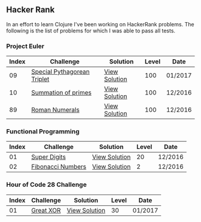 ## Hacker Rank

In an effort to learn Clojure I've been working on HackerRank problems. The following is the list of problems for which I was able to pass all tests.

### Project Euler

Index     | Challenge                        | Solution            |Level | Date
----------| ---------------------------------| --------------------|------| -------
09        | [Special Pythagorean Triplet][9] | [View Solution][10] | 100  | 01/2017
10        | [Summation of primes][1]         | [View Solution][2]  | 100  | 12/2016
89        | [Roman Numerals][3]              | [View Solution][4]  | 100  | 12/2016


### Functional Programming

Index     | Challenge                    | Solution            |Level | Date
----------| -----------------------------| --------------------|------| --------
01        | [Super Digits][5]            | [View Solution][6]  | 20   | 12/2016
02        | [Fibonacci Numbers][7]       | [View Solution][8]  |  2   | 12/2016

### Hour of Code 28 Challenge

Index     | Challenge                    | Solution            |Level | Date
----------| -----------------------------| --------------------|------| --------
01        | [Great XOR][11]              | [View Solution][12] | 30   | 01/2017

[1]:https://www.hackerrank.com/contests/projecteuler/challenges/euler010
[2]:https://github.com/edalorzo/hacker-rank-clojure/blob/master/src/project_euler/euler10.clj
[3]:https://www.hackerrank.com/contests/projecteuler/challenges/euler089
[4]:https://github.com/edalorzo/hacker-rank-clojure/blob/master/src/project_euler/euler89.clj
[5]:https://www.hackerrank.com/challenges/super-digit
[6]:https://github.com/edalorzo/hacker-rank-clojure/blob/master/src/func_proc/super_digits.clj
[7]:https://www.hackerrank.com/challenges/functional-programming-warmups-in-recursion---fibonacci-numbers
[8]:https://github.com/edalorzo/hacker-rank-clojure/blob/master/src/func_proc/fibonacci.clj
[9]:https://www.hackerrank.com/contests/projecteuler/challenges/euler009
[10]:https://github.com/edalorzo/hacker-rank-clojure/blob/master/src/project_euler/euler09.clj
[11]:https://www.hackerrank.com/contests/w28/challenges/the-great-xor
[12]:https://github.com/edalorzo/hacker-rank-clojure/blob/master/src/week_of_code/greatest_xor.clj
